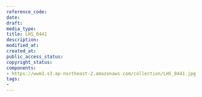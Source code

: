 ```yaml
---
reference_code: 
date: 
draft: 
media_type: 
title: LHS_0441
description: 
modified_at: 
created_at: 
public_access_status: 
copyright_status: 
components:
- https://wwm3.s3.ap-northeast-2.amazonaws.com/collection/LHS_0441.jpg
tags:
- 
---
```

